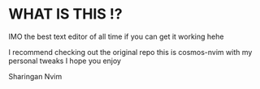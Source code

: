 # WHAT IS THIS !?

IMO the best text editor of all time if you can get it working hehe

I recommend checking out the original repo this is cosmos-nvim with my personal tweaks I hope you enjoy

Sharingan Nvim
